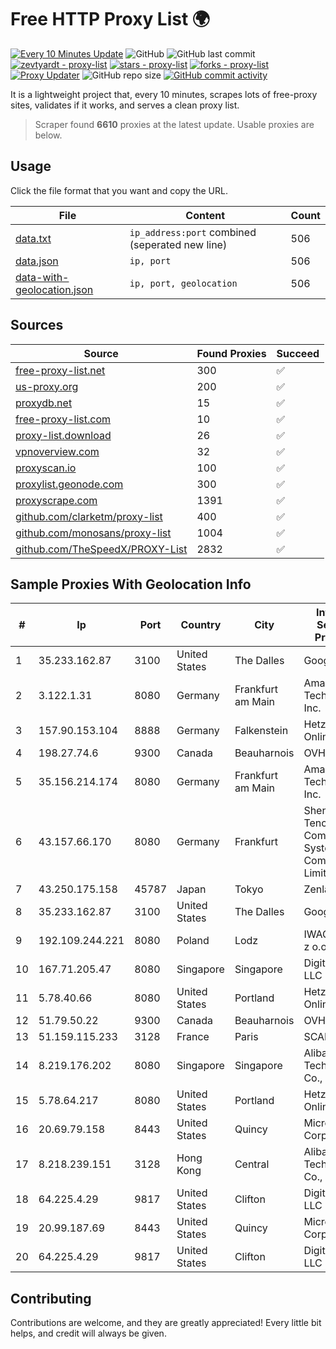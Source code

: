 
# Free HTTP Proxy List 🌍

[![Every 10 Minutes Update](https://github.com/mertguvencli/http-proxy-list/actions/workflows/main.yml/badge.svg?branch=main)](https://github.com/mertguvencli/http-proxy-list/actions/workflows/main.yml)
![GitHub](https://img.shields.io/github/license/mertguvencli/http-proxy-list)
![GitHub last commit](https://img.shields.io/github/last-commit/mertguvencli/http-proxy-list)
[![zevtyardt - proxy-list](https://img.shields.io/static/v1?label=zevtyardt&message=proxy-list&color=blue&logo=github)](https://github.com/zevtyardt/proxy-list "Go to GitHub repo")
[![stars - proxy-list](https://img.shields.io/github/stars/zevtyardt/proxy-list?style=social)](https://github.com/zevtyardt/proxy-list)
[![forks - proxy-list](https://img.shields.io/github/forks/zevtyardt/proxy-list?style=social)](https://github.com/zevtyardt/proxy-list)
[![Proxy Updater](https://github.com/zevtyardt/proxy-list/workflows/Proxy%20Updater/badge.svg)](https://github.com/zevtyardt/proxy-list/actions?query=workflow:"Proxy+Updater")
![GitHub repo size](https://img.shields.io/github/repo-size/zevtyardt/proxy-list)
[![GitHub commit activity](https://img.shields.io/github/commit-activity/m/zevtyardt/proxy-list?logo=commits)](https://github.com/zevtyardt/proxy-list/commits/main)

It is a lightweight project that, every 10 minutes, scrapes lots of free-proxy sites, validates if it works, and serves a clean proxy list.

> Scraper found **6610** proxies at the latest update. Usable proxies are below.

## Usage

Click the file format that you want and copy the URL.

|File|Content|Count|
|----|-------|-----|
|[data.txt](https://raw.githubusercontent.com/mertguvencli/http-proxy-list/main/proxy-list/data.txt)|`ip_address:port` combined (seperated new line)|506|
|[data.json](https://raw.githubusercontent.com/mertguvencli/http-proxy-list/main/proxy-list/data.json)|`ip, port`|506|
|[data-with-geolocation.json](https://raw.githubusercontent.com/mertguvencli/http-proxy-list/main/proxy-list/data-with-geolocation.json)|`ip, port, geolocation`|506|

## Sources

|Source|Found Proxies|Succeed|
|------|-------------|-------|
|[free-proxy-list.net](https://free-proxy-list.net)|300|✅|
|[us-proxy.org](https://www.us-proxy.org)|200|✅|
|[proxydb.net](http://proxydb.net)|15|✅|
|[free-proxy-list.com](https://free-proxy-list.com/?page=&port=&type%5B%5D=http&type%5B%5D=https&up_time=0&search=Search)|10|✅|
|[proxy-list.download](https://www.proxy-list.download/HTTP)|26|✅|
|[vpnoverview.com](https://vpnoverview.com/privacy/anonymous-browsing/free-proxy-servers)|32|✅|
|[proxyscan.io](https://www.proxyscan.io)|100|✅|
|[proxylist.geonode.com](https://proxylist.geonode.com/api/proxy-list?limit=300&page=1&sort_by=lastChecked&sort_type=desc&protocols=http,https)|300|✅|
|[proxyscrape.com](https://api.proxyscrape.com/v2/?request=displayproxies&protocol=http&timeout=10000&country=all&ssl=all&anonymity=all)|1391|✅|
|[github.com/clarketm/proxy-list](https://raw.githubusercontent.com/clarketm/proxy-list/master/proxy-list-raw.txt)|400|✅|
|[github.com/monosans/proxy-list](https://raw.githubusercontent.com/monosans/proxy-list/main/proxies/http.txt)|1004|✅|
|[github.com/TheSpeedX/PROXY-List](https://raw.githubusercontent.com/TheSpeedX/PROXY-List/master/http.txt)|2832|✅|


## Sample Proxies With Geolocation Info

|#|Ip|Port|Country|City|Internet Service Provider|
|-|--|----|-------|----|-------------------------|
|1|35.233.162.87|3100|United States|The Dalles|Google LLC|
|2|3.122.1.31|8080|Germany|Frankfurt am Main|Amazon Technologies Inc.|
|3|157.90.153.104|8888|Germany|Falkenstein|Hetzner Online GmbH|
|4|198.27.74.6|9300|Canada|Beauharnois|OVH SAS|
|5|35.156.214.174|8080|Germany|Frankfurt am Main|Amazon Technologies Inc.|
|6|43.157.66.170|8080|Germany|Frankfurt|Shenzhen Tencent Computer Systems Company Limited|
|7|43.250.175.158|45787|Japan|Tokyo|Zenlayer Inc|
|8|35.233.162.87|3100|United States|The Dalles|Google LLC|
|9|192.109.244.221|8080|Poland|Lodz|IWACOM Sp. z o.o.|
|10|167.71.205.47|8080|Singapore|Singapore|DigitalOcean, LLC|
|11|5.78.40.66|8080|United States|Portland|Hetzner Online GmbH|
|12|51.79.50.22|9300|Canada|Beauharnois|OVH SAS|
|13|51.159.115.233|3128|France|Paris|SCALEWAY|
|14|8.219.176.202|8080|Singapore|Singapore|Alibaba (US) Technology Co., Ltd.|
|15|5.78.64.217|8080|United States|Portland|Hetzner Online GmbH|
|16|20.69.79.158|8443|United States|Quincy|Microsoft Corporation|
|17|8.218.239.151|3128|Hong Kong|Central|Alibaba (US) Technology Co., Ltd.|
|18|64.225.4.29|9817|United States|Clifton|DigitalOcean, LLC|
|19|20.99.187.69|8443|United States|Quincy|Microsoft Corporation|
|20|64.225.4.29|9817|United States|Clifton|DigitalOcean, LLC|



## Contributing

Contributions are welcome, and they are greatly appreciated! Every
little bit helps, and credit will always be given.

